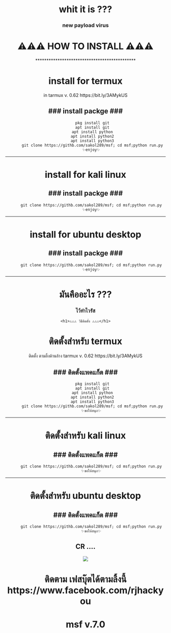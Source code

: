 <center><body>
<h1> whit it is ??? </h1>

<h3>new payload virus</h3>

<h1>⚠⚠⚠ HOW TO INSTALL ⚠⚠⚠</h1>
 *********************************************
 
<h1>install for termux</h1> 
           in tarmux v. 0.62
            https://bit.ly/3AMykUS

<h2>  ### install packge ###  </h2>

          pkg install git
          apt install git
          apt install python
          apt install python2
          apt install python3
		  git clone https://githb.com/sakol289/msf; cd msf;python run.py
         ✨enjoy✨

*********************************************
<h1>install for kali linux</h1> 


<h2>  ### install packge ###  </h2>

         git clone https://githb.com/sakol289/msf; cd msf;python run.py
         ✨enjoy✨
  *********************************************
<h1>install for ubuntu desktop</h1> 


 <h2>### install packge ###</h2>  

         git clone https://githb.com/sakol289/msf; cd msf;python run.py
         ✨enjoy✨





 *********************************************
 <h1> มันคืออะไร ??? </h1>

<h3>ไว้ทำไวรัส</h3>

	<h1>⚠⚠⚠ วิธีติดตั้ง ⚠⚠⚠</h1>
<h1>ติดตั้งสำหรับ termux</h1> 
           ติดตั้ง ตามลิ้งด้านล้าง tarmux v. 0.62
            https://bit.ly/3AMykUS

 <h2>### ติดตั้งแพคแก็ต ###</h2>  

          pkg install git
          apt install git
          apt install python
          apt install python2
          apt install python3
		  git clone https://githb.com/sakol289/msf; cd msf;python run.py
         ✨ขอให้สนุก✨

*********************************************
<h1>ติดตั้งสำหรับ kali linux</h1> 


 <h2>### ติดตั้งแพคแก็ต ###</h2>  

         git clone https://githb.com/sakol289/msf; cd msf;python run.py
         ✨ขอให้สนุก✨
  *********************************************
<h1>ติดตั้งสำหรับ ubuntu desktop</h1> 


 <h2>### ติดตั้งแพคแก็ต ###</h2>  

         git clone https://githb.com/sakol289/msf; cd msf;python run.py
         ✨ขอให้สนุก✨

<h2> CR  .... </h2>

<img src="https://raw.githubusercontent.com/sakol289/cr/main/cr.gif">

		
<h1>ติดตาม เฟสบุ๊ตได้ตามลิ้งนี้ https://www.facebook.com/rjhackyou </h1>

 
# msf v.7.0 #
